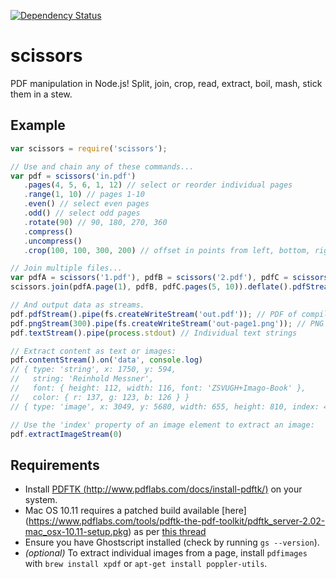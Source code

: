 [![Dependency Status](https://david-dm.org/theapsgroup/scissors.png)](https://david-dm.org/theapsgroup/scissors)

# scissors

PDF manipulation in Node.js! Split, join, crop, read, extract, boil, mash, stick them in a stew.

## Example

```javascript
var scissors = require('scissors');

// Use and chain any of these commands...
var pdf = scissors('in.pdf')
   .pages(4, 5, 6, 1, 12) // select or reorder individual pages
   .range(1, 10) // pages 1-10
   .even() // select even pages
   .odd() // select odd pages
   .rotate(90) // 90, 180, 270, 360
   .compress()
   .uncompress()
   .crop(100, 100, 300, 200) // offset in points from left, bottom, right, top

// Join multiple files...
var pdfA = scissors('1.pdf'), pdfB = scissors('2.pdf'), pdfC = scissors('3.pdf')
scissors.join(pdfA.page(1), pdfB, pdfC.pages(5, 10)).deflate().pdfStream()...

// And output data as streams.
pdf.pdfStream().pipe(fs.createWriteStream('out.pdf')); // PDF of compiled output
pdf.pngStream(300).pipe(fs.createWriteStream('out-page1.png')); // PNG of first page at 300 dpi
pdf.textStream().pipe(process.stdout) // Individual text strings

// Extract content as text or images:
pdf.contentStream().on('data', console.log)
// { type: 'string', x: 1750, y: 594,
//   string: 'Reinhold Messner',
//   font: { height: 112, width: 116, font: 'ZSVUGH+Imago-Book' },
//   color: { r: 137, g: 123, b: 126 } }
// { type: 'image', x: 3049, y: 5680, width: 655, height: 810, index: 4 }

// Use the 'index' property of an image element to extract an image:
pdf.extractImageStream(0)
```

## Requirements

* Install [PDFTK (http://www.pdflabs.com/docs/install-pdftk/)](http://www.pdflabs.com/docs/install-pdftk/) on your system.
* Mac OS 10.11 requires a patched build available [here] (https://www.pdflabs.com/tools/pdftk-the-pdf-toolkit/pdftk_server-2.02-mac_osx-10.11-setup.pkg) as per [this thread](http://stackoverflow.com/questions/32505951/pdftk-server-on-os-x-10-11)
* Ensure you have Ghostscript installed (check by running `gs --version`).
* *(optional)* To extract individual images from a page, install `pdfimages` with `brew install xpdf` or `apt-get install poppler-utils`.
